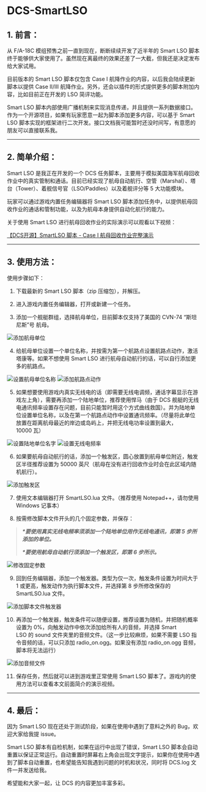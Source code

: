 # DCS-SmartLSO

## 1. 前言：

从 F/A-18C 模组预售之前一直到现在，断断续续开发了近半年的 Smart LSO 脚本终于能够供大家使用了。虽然现在离最终的效果还差了一大截，但我还是决定发布给大家试用。

目前版本的 Smart LSO 脚本仅包含 Case I 航降作业的内容，以后我会陆续更新脚本以提供 Case II/III 航降作业。另外，还会以插件的形式提供更多的脚本附加内容，比如目前正在开发的 LSO 简评功能。

Smart LSO 脚本内部使用广播机制来实现消息传递，并且提供一系列数据接口。作为一个开源项目，如果有玩家愿意一起为脚本添加更多内容，可以基于 Smart LSO 脚本实现的框架进行二次开发。接口文档我可能暂时还没时间写，有意愿的朋友可以直接联系我。

------

## 2. 简单介绍：

Smart LSO 是我正在开发的一个 DCS 任务脚本，主要用于模拟美国海军航母回收作业中的真实管制和通话。目前已经实现了航母自动航行、空管（Marshal）、塔台（Tower）、着舰信号官（LSO/Paddles）以及着舰评分等 5 大功能模块。

玩家可以通过游戏内置任务编辑器将 Smart LSO 脚本添加任务中，以提供航母回收作业的通话和管制功能，以及为航母本身提供自动化航行的能力。

关于使用 Smart LSO 进行航母回收作业的实际演示可以观看以下视频：

[【DCS开源】SmartLSO 脚本 - Case I 航母回收作业完整演示](https://www.bilibili.com/video/av28686574)

------

## 3. 使用方法：

使用步骤如下：

1. 下载最新的 Smart LSO 脚本（zip 压缩包），并解压。

2. 进入游戏内置任务编辑器，打开或新建一个任务。

3. 添加一个舰艇群组，选择航母单位，目前脚本仅支持了美国的 CVN-74 “斯坦尼斯”号 航母。

![添加航母单位](https://i0.hdslb.com/bfs/article/6cf6c79e2d351df717db20108b0eed6cab148df4.png@1320w_742h.webp)

4. 给航母单位设置一个单位名称，并按需为第一个航路点设置航路点动作，激活塔康等。如果不想使用 Smart LSO 进行航母自动航行的话，可以自行添加更多的航路点。

![设置航母单位名称](https://i0.hdslb.com/bfs/article/143dbd2082cbbd33f9e41b4229c4d85bb258f193.png@1320w_850h.webp)
![添加航路点动作](https://i0.hdslb.com/bfs/article/93e75ec9bd7522b0cd7dacc8720d158358d627d7.png@1274w_1178h.webp)

5. 如果想要使用游戏内真实无线电的话（即需要无线电调频，通话字幕显示在游戏左上角），需要再添加一个陆地单位，推荐使用悍马（由于 DCS 舰艇的无线电通讯频率设置存在问题，目前只能暂时用这个方式曲线救国）。并为陆地单位设置单位名称，以及在第一个航路点动作中设置通讯频率。（尽量将此单位放置在距离航母最近的岸边或岛屿上，并把无线电功率设置到最大，10000 瓦）

![设置陆地单位名字](https://i0.hdslb.com/bfs/article/4f62f2899eaa99f13895e1e8c0d608f25a283d7f.png@1260w_722h.webp)
![设置无线电频率](https://i0.hdslb.com/bfs/article/d0a3e1622e15ddd2aaa4f9f7d27d08d67d0cb4ec.png@1320w_588h.webp)

6. 如果要航母自动航行的话，添加一个触发区，圆心放置到航母单位附近，触发区半径推荐设置为 50000 英尺（航母在没有进行回收作业时会在此区域内随机航行）。

![添加触发区](https://i0.hdslb.com/bfs/article/78a04641ee5451d1c8cabc1b9dd555fd7909db2d.png@1320w_742h.webp)

7. 使用文本编辑器打开 SmartLSO.lua 文件。（推荐使用 Notepad++，请勿使用 Windows 记事本）

8. 按需修改脚本文件开头的几个固定参数，并保存：

> ***\*要使用真实无线电频率须添加一个陆地单位用作无线电通讯，即第 5 步所添加的单位。***
> 
> ***\*要使用航母自动航行须添加一个触发区，即第 6 步所示。***

![修改固定参数](https://i0.hdslb.com/bfs/article/2cd61d0a7ab516f1e9025e08e94d1311c5827c3a.png@904w_586h.webp)

9. 回到任务编辑器，添加一个触发器。类型为仅一次，触发条件设置为时间大于 1 或更高，触发动作为执行脚本文件，并选择第 8 步所修改保存的 SmartLSO.lua 文件。

![添加脚本文件触发器](https://i0.hdslb.com/bfs/article/a38f2415b8f7576e5b7310f92932032fc7909ade.png@1320w_644h.webp)

10. 再添加一个触发器，触发条件可以随便设置，推荐设置为随机，并把随机概率设置为 0%，向触发动作中依次添加给所有人的音频，并选择 Smart LSO 的 sound 文件夹里的音频文件。（这一步比较麻烦，如果不需要 LSO 指令音频的话，可以只添加 radio_on.ogg。如果没有添加 radio_on.ogg 音频，脚本将无法运行）

![添加音频文件](https://i0.hdslb.com/bfs/article/56692d8a240b237f7f0c681b285a194fac1fad28.png@1320w_682h.webp)

11. 保存任务，然后就可以进到游戏里正常使用 Smart LSO 脚本了。游戏内的使用方法可以查看本文前面简介的演示视频。

------

## 4. 最后：
因为 Smart LSO 现在还处于测试阶段，如果在使用中遇到了意料之外的 Bug，欢迎大家给我提 issue。

Smart LSO 脚本有自检机制，如果在运行中出现了错误，Smart LSO 脚本会自动重置以保证正常运行。自动重置时屏幕右上角会出现文字提示，如果你在使用中遇到了脚本自动重置，也希望能告知我遇到问题的时机和状况，同时将 DCS.log 文件一并发送给我。

希望能和大家一起，让 DCS 的内容更加丰富多彩。
